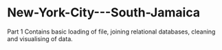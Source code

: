 # New-York-City---South-Jamaica
Part 1 Contains basic loading of file, joining relational databases, cleaning and visualising of data. 
